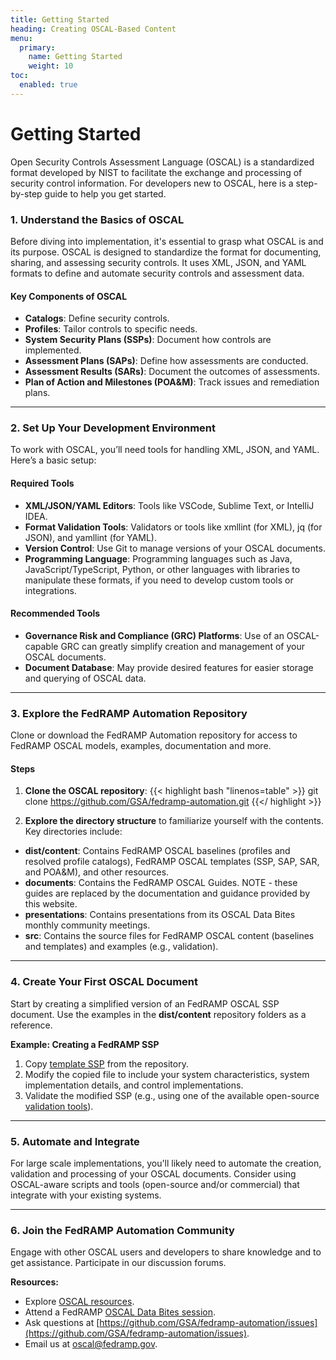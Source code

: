 ```yaml
---
title: Getting Started
heading: Creating OSCAL-Based Content
menu:
  primary:
    name: Getting Started
    weight: 10
toc:
  enabled: true
---
```

# Getting Started

Open Security Controls Assessment Language (OSCAL) is a standardized format developed by NIST to facilitate the exchange and processing of security control information. For developers new to OSCAL, here is a step-by-step guide to help you get started.

### 1. Understand the Basics of OSCAL

Before diving into implementation, it's essential to grasp what OSCAL is and its purpose. OSCAL is designed to standardize the format for documenting, sharing, and assessing security controls. It uses XML, JSON, and YAML formats to define and automate security controls and assessment data.

#### Key Components of OSCAL

- **Catalogs**: Define security controls.
- **Profiles**: Tailor controls to specific needs.
- **System Security Plans (SSPs)**: Document how controls are implemented.
- **Assessment Plans (SAPs)**: Define how assessments are conducted.
- **Assessment Results (SARs)**: Document the outcomes of assessments.
- **Plan of Action and Milestones (POA&M)**: Track issues and remediation plans.
---

### 2. Set Up Your Development Environment

To work with OSCAL, you’ll need tools for handling XML, JSON, and YAML. Here’s a basic setup:

#### Required Tools

- **XML/JSON/YAML Editors**: Tools like VSCode, Sublime Text, or IntelliJ IDEA.
- **Format Validation Tools**: Validators or tools like xmllint (for XML), jq (for JSON), and yamllint (for YAML).
- **Version Control**: Use Git to manage versions of your OSCAL documents.
- **Programming Language**: Programming languages such as Java, JavaScript/TypeScript, Python, or other languages with libraries to manipulate these formats, if you need to develop custom tools or integrations.

#### Recommended Tools

- **Governance Risk and Compliance (GRC) Platforms**: Use of an OSCAL-capable GRC can greatly simplify creation and management of your OSCAL documents.
- **Document Database**: May provide desired features for easier storage and querying of OSCAL data.
---

### 3. Explore the FedRAMP Automation Repository

Clone or download the FedRAMP Automation repository for access to FedRAMP OSCAL models, examples, documentation and more.

#### Steps

1. **Clone the OSCAL repository**:
  {{< highlight bash "linenos=table" >}}
    git clone https://github.com/GSA/fedramp-automation.git
  {{</ highlight >}}

2. **Explore the directory structure** to familiarize yourself with the contents.  Key directories include:
  - **dist/content**: Contains FedRAMP OSCAL baselines (profiles and resolved profile catalogs), FedRAMP OSCAL templates (SSP, SAP, SAR, and POA&M), and other resources.
  - **documents**: Contains the FedRAMP OSCAL Guides. NOTE - these guides are replaced by the documentation and guidance provided by this website.
  - **presentations**: Contains presentations from its OSCAL Data Bites monthly community meetings.
  - **src**: Contains the source files for FedRAMP OSCAL content (baselines and templates) and examples (e.g., validation).
---

### 4. Create Your First OSCAL Document

Start by creating a simplified version of an FedRAMP OSCAL SSP document. Use the examples in the **dist/content** repository folders as a reference.

**Example: Creating a FedRAMP SSP**
1. Copy [template SSP](https://github.com/GSA/fedramp-automation/tree/master/dist/content/rev5/templates/ssp) from the repository.
2. Modify the copied file to include your system characteristics, system implementation details, and control implementations.
3. Validate the modified SSP (e.g., using one of the available open-source [validation tools](https://pages.nist.gov/OSCAL/resources/tools/)).
---

### 5. Automate and Integrate

For large scale implementations, you'll likely need to automate the creation, validation and processing of your OSCAL documents.  Consider using OSCAL-aware scripts and tools (open-source and/or commercial) that integrate with your existing systems.

---

### 6. Join the FedRAMP Automation Community

Engage with other OSCAL users and developers to share knowledge and to get assistance.  Participate in our discussion forums.

**Resources:**
- Explore [OSCAL resources](/resources/).
- Attend a FedRAMP [OSCAL Data Bites session](/resources/#data-bites).
- Ask questions at [https://github.com/GSA/fedramp-automation/issues](https://github.com/GSA/fedramp-automation/issues).
- Email us at oscal@fedramp.gov.